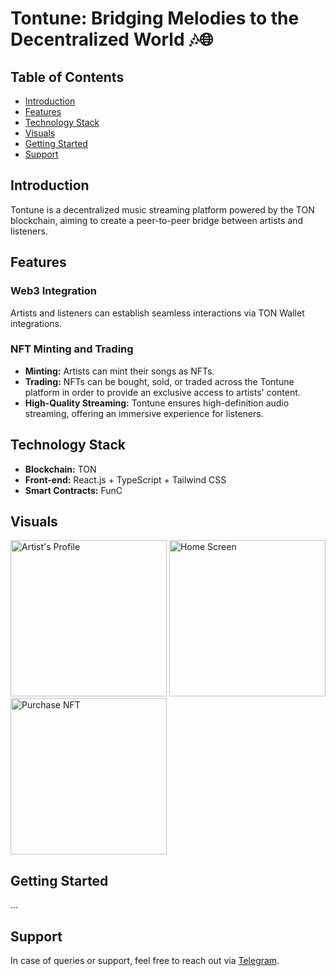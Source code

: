 # Tontune: Bridging Melodies to the Decentralized World 🎶🌐

## Table of Contents
- [Introduction](#introduction)
- [Features](#features)
- [Technology Stack](#technology-stack)
- [Visuals](#visuals)
- [Getting Started](#getting-started)
- [Support](#support)

## Introduction
Tontune is a decentralized music streaming platform powered by the TON blockchain, aiming to create a peer-to-peer bridge between artists and listeners.

## Features
### Web3 Integration
Artists and listeners can establish seamless interactions via TON Wallet integrations.

### NFT Minting and Trading
- **Minting:** Artists can mint their songs as NFTs.
- **Trading:** NFTs can be bought, sold, or traded across the Tontune platform in order to provide an exclusive access to artists' content.
- **High-Quality Streaming:** Tontune ensures high-definition audio streaming, offering an immersive experience for listeners.

## Technology Stack
- **Blockchain:** TON
- **Front-end:** React.js + TypeScript + Tailwind CSS
- **Smart Contracts:** FunC

## Visuals
<img src="https://res.cloudinary.com/do6yo1hx8/image/upload/v1696706255/IMG_8648_vvblzc.jpg" alt="Artist's Profile" width="250"/>
<img src="https://res.cloudinary.com/do6yo1hx8/image/upload/v1696706260/IMG_8647_capow3.jpg" alt="Home Screen" width="250"/>
<img src="https://res.cloudinary.com/do6yo1hx8/image/upload/v1696706249/IMG_8649_ewf2n9.jpg" alt="Purchase NFT" width="250"/>

## Getting Started
...

## Support
In case of queries or support, feel free to reach out via [Telegram](https://t.me/k_sterio).
